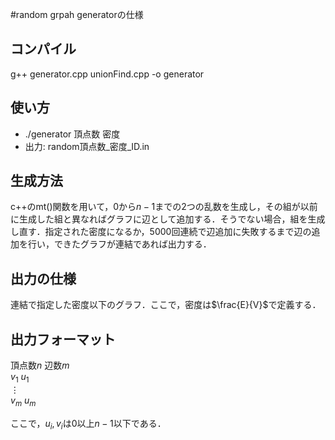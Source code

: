 #random grpah generatorの仕様

## コンパイル
g++ generator.cpp unionFind.cpp -o generator

## 使い方

- ./generator 頂点数 密度
- 出力: random頂点数_密度_ID.in

## 生成方法
 c++のmt()関数を用いて，$0$から$n - 1$までの$2$つの乱数を生成し，その組が以前に生成した組と異なればグラフに辺として追加する．そうでない場合，組を生成し直す．指定された密度になるか，$5000$回連続で辺追加に失敗するまで辺の追加を行い，できたグラフが連結であれば出力する． 

## 出力の仕様
連結で指定した密度以下のグラフ．ここで，密度は$\frac{E}{V}$で定義する．	
## 出力フォーマット
頂点数$n$ 辺数$m$  
$v_1$ $u_1$  
$\vdots$  
$v_m$ $u_m$  

ここで，$u_i, v_i$は$0$以上$n - 1$以下である．